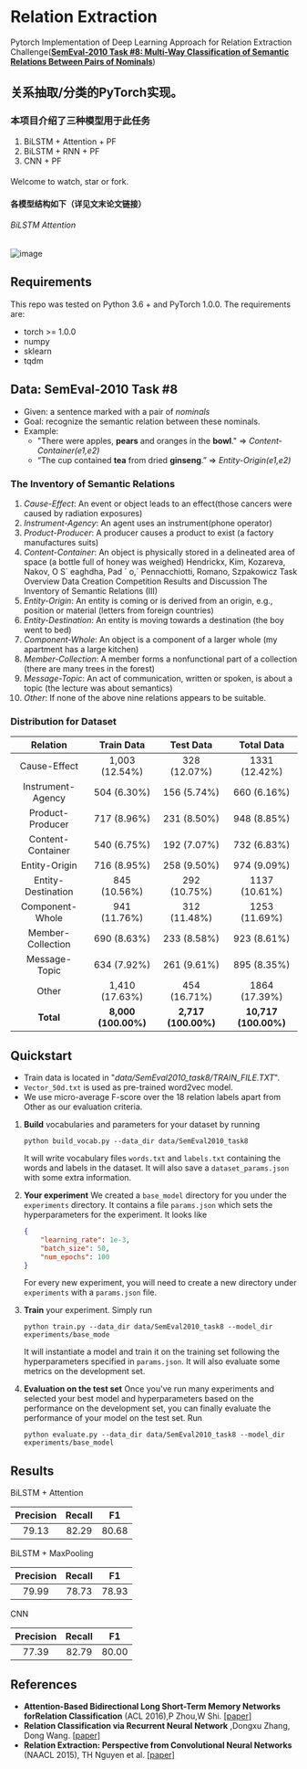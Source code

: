 # Relation Extraction

Pytorch Implementation of Deep Learning Approach for Relation Extraction Challenge([**SemEval-2010 Task #8: Multi-Way Classification of Semantic Relations Between Pairs of Nominals**](https://docs.google.com/document/d/1QO_CnmvNRnYwNWu1-QCAeR5ToQYkXUqFeAJbdEhsq7w/preview))

## 关系抽取/分类的PyTorch实现。
### 本项目介绍了三种模型用于此任务

1. BiLSTM + Attention + PF
2. BiLSTM + RNN + PF
3. CNN + PF

####
Welcome to watch, star or fork.

#### 各模型结构如下（详见文末论文链接）
###### BiLSTM Attention
![image](https://github.com/Tianweidadada/RelationExtract-Pytorch/raw/master/img/BiLSTM_ATT.jpeg)

<!-- ###### BiLSTM CNN
![image](https://github.com/Tianweidadada/RelationExtract-Pytorch/raw/master/img/BiLSTM_CNN.jpeg)

###### CNN
![image](https://github.com/Tianweidadada/RelationExtract-Pytorch/raw/master/img/CNN.jpeg)   -->

## Requirements

This repo was tested on Python 3.6 + and PyTorch 1.0.0. The requirements are:

- torch >= 1.0.0
- numpy
- sklearn
- tqdm

## Data: SemEval-2010 Task #8

- Given: a sentence marked with a pair of *nominals*
- Goal: recognize the semantic relation between these nominals.
- Example:
  - "There were apples, <e1>**pears**</e1> and oranges in the <e2>**bowl**</e2>."
    => *Content-Container(e1,e2)*
  - “The cup contained <e1>**tea**</e1> from dried <e2>**ginseng**</e2>.”
    => *Entity-Origin(e1,e2)*

### The Inventory of Semantic Relations

1. *Cause-Effect*: An event or object leads to an effect(those cancers were caused by radiation exposures)
2. *Instrument-Agency*: An agent uses an instrument(phone operator)
3. *Product-Producer*: A producer causes a product to exist (a factory manufactures suits)
4. *Content-Container*: An object is physically stored in a delineated area of space (a bottle full of honey was weighed) Hendrickx, Kim, Kozareva, Nakov, O S´ eaghdha, Pad ´ o,´ Pennacchiotti, Romano, Szpakowicz Task Overview Data Creation Competition Results and Discussion The Inventory of Semantic Relations (III)
5. *Entity-Origin*: An entity is coming or is derived from an origin, e.g., position or material (letters from foreign countries)
6. *Entity-Destination*: An entity is moving towards a destination (the boy went to bed)
7. *Component-Whole*: An object is a component of a larger whole (my apartment has a large kitchen)
8. *Member-Collection*: A member forms a nonfunctional part of a collection (there are many trees in the forest)
9. *Message-Topic*: An act of communication, written or spoken, is about a topic (the lecture was about semantics)
10. *Other*: If none of the above nine relations appears to be suitable.

### Distribution for Dataset

|      Relation      |     Train Data      |      Test Data      |      Total Data      |
| :----------------: | :-----------------: | :-----------------: | :------------------: |
|    Cause-Effect    |   1,003 (12.54%)    |    328 (12.07%)     |    1331 (12.42%)     |
| Instrument-Agency  |     504 (6.30%)     |     156 (5.74%)     |     660 (6.16%)      |
|  Product-Producer  |     717 (8.96%)     |     231 (8.50%)     |     948 (8.85%)      |
| Content-Container  |     540 (6.75%)     |     192 (7.07%)     |     732 (6.83%)      |
|   Entity-Origin    |     716 (8.95%)     |     258 (9.50%)     |     974 (9.09%)      |
| Entity-Destination |    845 (10.56%)     |    292 (10.75%)     |    1137 (10.61%)     |
|  Component-Whole   |    941 (11.76%)     |    312 (11.48%)     |    1253 (11.69%)     |
| Member-Collection  |     690 (8.63%)     |     233 (8.58%)     |     923 (8.61%)      |
|   Message-Topic    |     634 (7.92%)     |     261 (9.61%)     |     895 (8.35%)      |
|       Other        |   1,410 (17.63%)    |    454 (16.71%)     |    1864 (17.39%)     |
|     **Total**      | **8,000 (100.00%)** | **2,717 (100.00%)** | **10,717 (100.00%)** |

## Quickstart

- Train data is located in "*data/SemEval2010_task8/TRAIN_FILE.TXT*".
- `Vector_50d.txt` is used as pre-trained word2vec model.
- We use micro-average F-score over the 18 relation labels apart from Other as our evaluation criteria.

1. **Build** vocabularies and parameters for your dataset by running

   ```shell
   python build_vocab.py --data_dir data/SemEval2010_task8
   ```

   It will write vocabulary files `words.txt` and `labels.txt` containing the words and labels in the dataset. It will also save a `dataset_params.json` with some extra information.

2. __Your experiment__ We created a `base_model` directory for you under the `experiments` directory. It contains a file `params.json` which sets the hyperparameters for the experiment. It looks like

   ```json
   {
       "learning_rate": 1e-3,
       "batch_size": 50,
       "num_epochs": 100
   }
   ```

   For every new experiment, you will need to create a new directory under `experiments` with a `params.json` file.

3. **Train** your experiment. Simply run

   ```shell
   python train.py --data_dir data/SemEval2010_task8 --model_dir experiments/base_mode
   ```

   It will instantiate a model and train it on the training set following the hyperparameters specified in `params.json`. It will also evaluate some metrics on the development set.

4. **Evaluation on the test set** Once you've run many experiments and selected your best model and hyperparameters based on the performance on the development set, you can finally evaluate the performance of your model on the test set. Run

   ```shell
   python evaluate.py --data_dir data/SemEval2010_task8 --model_dir experiments/base_model
   ```

## Results

BiLSTM + Attention

| Precision | Recall |  F1   |
| :-------: | :----: | :---: |
|   79.13   | 82.29  | 80.68 |

BiLSTM + MaxPooling

| Precision | Recall |  F1   |
| :-------: | :----: | :---: |
|   79.99   | 78.73  | 78.93 |

CNN

| Precision | Recall |  F1   |
| :-------: | :----: | :---: |
|   77.39   | 82.79  | 80.00 |

## References


- **Attention-Based Bidirectional Long Short-Term Memory Networks forRelation Classification** (ACL 2016),P Zhou,W Shi. [[paper]](https://www.aclweb.org/anthology/P16-2034/)
- **Relation Classification via Recurrent Neural Network** ,Dongxu Zhang, Dong Wang. [[paper]](https://arxiv.org/abs/1508.01006)
- **Relation Extraction: Perspective from Convolutional Neural Networks** (NAACL 2015), TH Nguyen et al. [[paper]](http://www.cs.nyu.edu/~thien/pubs/vector15.pdf)
